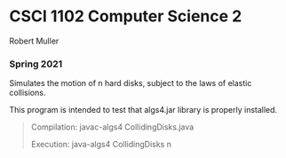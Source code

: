 # CSCI 1102 Computer Science 2

Robert Muller

### Spring 2021

Simulates the motion of n hard disks, subject to the laws of elastic collisions.

This program is intended to test that algs4.jar library is properly installed.

 > Compilation:  javac-algs4 CollidingDisks.java
 >
 > Execution:    java-algs4 CollidingDisks n

